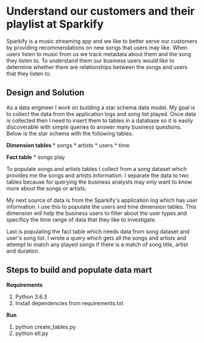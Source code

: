 # Understand our customers and their playlist at Sparkify 

Sparkify is a music streaming app and we like to better serve our customers by providing recommendations on new songs that users may like. When users listen to music from us we track metadata about them and the song they listen to. To understand them our business users would like to determine whether there are relationships between the songs and users that they listen to. 

## Design and Solution

As a data engineer I work on building a star schema data model. My goal is to collect the data from the application logs and song list played. Once data is collected then I need to insert them to tables in a database so it is easily discoverable with simple queries to answer many business questions. Below is the star schema with the following tables.

**Dimension tables**
    * songs
    * artists
    * users
    * time

**Fact table**
    * songs play

To populate songs and artists tables I collect from a song dataset which provides me the songs and artists information. I separate the data to two tables because for querying the business analysts may only want to know more about the songs or artists. 

My next source of data is from the Sparkify's application log which has user information. I use this to populate the users and time dimension tables. This dimension will help the business users to filter about the user types and specificy the time range of data that they like to investigate. 

Last is populating the fact table which needs data from song dataset and user's song list. I wrote a query which gets all the songs and artists and attempt to match any played songs if there is a match of song title, artist and duration. 

## Steps to build and populate data mart

**Requirements**
1. Python 3.6.3
2. Install dependencies from requirements.txt

**Run**
1. python create_tables.py
2. python etl.py
